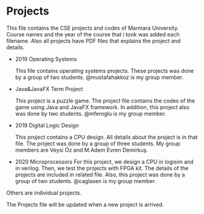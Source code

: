 # Projects

  This file contains the CSE projects and codes of Marmara University. Course names and the year of the course that i took was added each filename. Also all projects have PDF files that explains the project and details.

* 2019 Operating Systems

  This file contains operating systems projects. These projects was done by a group of two students. @mustafahakkoz is my group member.
  
* Java&JavaFX Term Project

  This project is a puzzle game. The project file contains the codes of the game using Java and JavaFX framework. In addition, this project also was done by two students. @mferoglu is my group member.

* 2019 Digital Logic Design

  This project contains a CPU design. All details about the project is in that file. The project was done by a group of three students.
  My group members are Veysi Öz and M.Adem Evren Demirkuş.

* 2020 Microprocessors
  For this project, we design a CPU in logisim and in verilog. Then, we test the projects with FPGA kit. The details of the projects are included in related file. Also, this project was done by a group of two students. @caglasen is my group member.

Others are individual projects. 

The Projects file will be updated when a new project is arrived.
